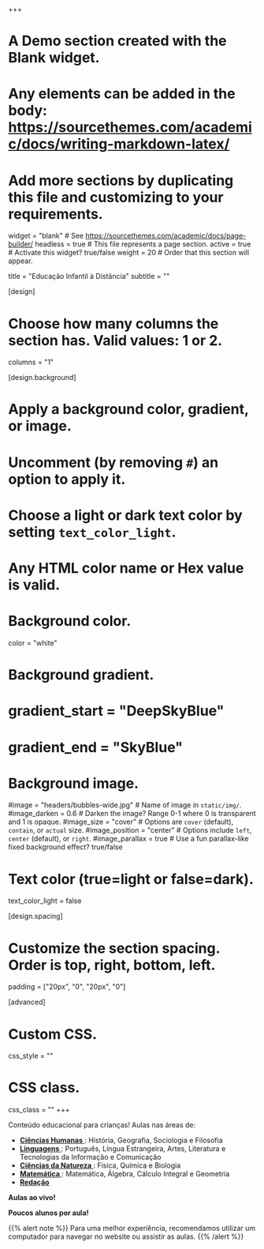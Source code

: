 +++
# A Demo section created with the Blank widget.
# Any elements can be added in the body: https://sourcethemes.com/academic/docs/writing-markdown-latex/
# Add more sections by duplicating this file and customizing to your requirements.

widget = "blank"  # See https://sourcethemes.com/academic/docs/page-builder/
headless = true  # This file represents a page section.
active = true  # Activate this widget? true/false
weight = 20  # Order that this section will appear.

title = "Educação Infantil à Distância"
subtitle = ""

[design]
  # Choose how many columns the section has. Valid values: 1 or 2.
  columns = "1"

[design.background]
  # Apply a background color, gradient, or image.
  #   Uncomment (by removing `#`) an option to apply it.
  #   Choose a light or dark text color by setting `text_color_light`.
  #   Any HTML color name or Hex value is valid.

  # Background color.
  color = "white"
  
  # Background gradient.
  # gradient_start = "DeepSkyBlue"
  # gradient_end = "SkyBlue"
  
  # Background image.
  #image = "headers/bubbles-wide.jpg"  # Name of image in `static/img/`.
  #image_darken = 0.6  # Darken the image? Range 0-1 where 0 is transparent and 1 is opaque.
  #image_size = "cover"  #  Options are `cover` (default), `contain`, or `actual` size.
  #image_position = "center"  # Options include `left`, `center` (default), or `right`.
  #image_parallax = true  # Use a fun parallax-like fixed background effect? true/false

  # Text color (true=light or false=dark).
  text_color_light = false

[design.spacing]
  # Customize the section spacing. Order is top, right, bottom, left.
  padding = ["20px", "0", "20px", "0"]

[advanced]
 # Custom CSS. 
 css_style = ""
 
 # CSS class.
 css_class = ""
+++

Conteúdo educacional para crianças! Aulas nas áreas de:

- [**Ciências Humanas** ](https://google.com/): História, Geografia, Sociologia e Filosofia
- [**Linguagens** ](https://google.com/): Português, Língua Estrangeira, Artes, Literatura e Tecnologias da Informação e Comunicação
- [**Ciências da Natureza** ](https://google.com/): Física, Química e Biologia
- [**Matemática** ](https://google.com/): Matemática, Álgebra, Cálculo Integral e Geometria
- [**Redação** ](https://google.com/)

**Aulas ao vivo!** 

**Poucos alunos por aula!**

{{% alert note %}}
Para uma melhor experiência, recomendamos utilizar um computador para navegar no website ou assistir as aulas.
{{% /alert %}}


